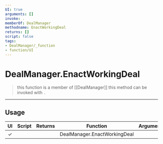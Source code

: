 ```yaml
---
UI: true
arguments: []
invoke: .
memberOf: DealManager
methodname: EnactWorkingDeal
returns: []
script: false
tags:
- DealManager/_function
- function/UI
---
```

# DealManager.EnactWorkingDeal
> this function is a member of [[DealManager]]
> this method can be invoked with `.`
-----
## Usage
|  UI | Script | Returns | Function | Arguments |
|:---:|:------:|-------:|:--------:|:---------|
|✓| ||DealManager.EnactWorkingDeal||
